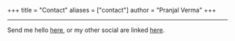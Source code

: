 +++
title = "Contact"
aliases = ["contact"]
author = "Pranjal Verma"
+++

--------------------------------------------

Send me hello [here](mailto:pranjalverma0606@gmail.com), or my other social are linked [here](/).